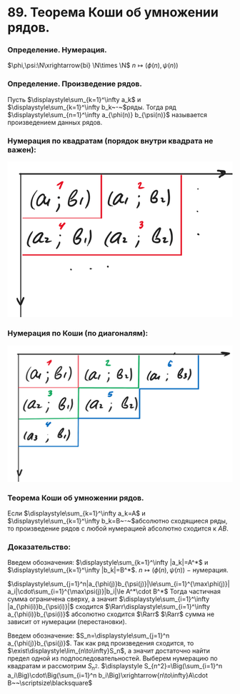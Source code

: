 # 89. Теорема Коши об умножении рядов.

### Определение. Нумерация.
$\phi,\psi:\N\xrightarrow{bi} \N\times \N$
$n\mapsto\big(\phi(n),\psi(n)\big)$

### Определение. Произведение рядов.
Пусть $\displaystyle\sum_{k=1}^\infty a_k$ и $\displaystyle\sum_{k=1}^\infty b_k~-~$ряды.
Тогда ряд $\displaystyle\sum_{n=1}^\infty a_{\phi(n)} b_{\psi(n)}$ называется произведением данных рядов.

### Нумерация по квадратам (порядок внутри квадрата не важен):

![Untitled](sem2/notes/analysis/exam/89/Untitled.png)

### Нумерация по Коши (по диагоналям):

![Untitled](sem2/notes/analysis/exam/89/Untitled%201.png)

### Теорема Коши об умножении рядов.
Если $\displaystyle\sum_{k=1}^\infty a_k=A$ и $\displaystyle\sum_{k=1}^\infty b_k=B~-~$абсолютно сходящиеся ряды,
то произведение рядов с любой нумерацией абсолютно сходится к $AB$.

### Доказательство:
Введем обозначения: $\displaystyle\sum_{k=1}^\infty |a_k|=A^*$ и $\displaystyle\sum_{k=1}^\infty |b_k|=B^*$.
$n\mapsto\big(\phi(n),\psi(n)\big)~-~$нумерация.

$\displaystyle\sum_{j=1}^n|a_{\phi(j)}b_{\psi(j)}|\le\sum_{i=1}^{\max\phi(j)}|a_i|\cdot\sum_{i=1}^{\max\psi(j)}|b_i|\le A^*\cdot B^*$
Тогда частичная сумма ограничена сверху, а значит
$\displaystyle\sum_{i=1}^\infty |a_{\phi(i)}b_{\psi(i)}|$ сходится $\Rarr\displaystyle\sum_{i=1}^\infty a_{\phi(i)}b_{\psi(i)}$ абсолютно сходится $\Rarr$
$\Rarr$ сумма не зависит от нумерации (перестановки).

Введем обозначение: $S_n=\displaystyle\sum_{j=1}^n a_{\phi(j)}b_{\psi(j)}$.
Так как ряд произведения сходится, то $\exist\displaystyle\lim_{n\to\infty}S_n$, а значит достаточно найти предел одной из подпоследовательностей.
Выберем нумерацию по квадратам и рассмотрим $S_{n^2}$.
$\displaystyle S_{n^2}=\Big(\sum_{i=1}^n a_i\Big)\cdot\Big(\sum_{i=1}^n b_i\Big)\xrightarrow{n\to\infty}A\cdot B~~\scriptsize\blacksquare$
